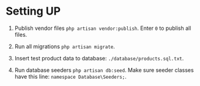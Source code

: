 # Setting UP

1. Publish vendor files `php artisan vendor:publish`. Enter `0` to publish all files.

2. Run all migrations `php artisan migrate`.

3. Insert test product data to database: `./database/products.sql.txt`.

4. Run database seeders `php artisan db:seed`. Make sure seeder classes have this line: `namespace Database\Seeders;`.

